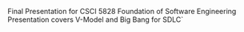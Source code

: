 Final Presentation for CSCI 5828 Foundation of Software Engineering
Presentation covers V-Model and Big Bang for SDLC`
